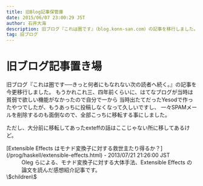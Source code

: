 ```yaml
---
title: 旧Blog記事保管庫
date: 2015/06/07 23:00:29 JST
author: 石井大海
description: 旧ブログ『これは圏です』（blog.konn-san.com）の記事を移行しました。
tag: 旧ブログ
---
```


旧ブログ記事置き場
===============
旧ブログ『これは圏です──きっと何者にもなれない次の読者へ続く。』の記事を今更移行しました。
もうかれこれ三、四年前くらいに、はてなブログが当時は貧弱で欲しい機能がなかったので自分で一から
当時出たてだったYesodで作ったやつでしたが、もうあっちに投稿しなくなって久しいですし、
一々SPAMメールを削除するのも面倒なので、全部こっちに移転する事にしました。

ただし、大分前に移転してあったexteffの話はここじゃない所に移してあるけど。

<dl>
<dt>[Extensible Effects はモナド変換子に対する救世主たり得るか？](/prog/haskell/extensible-effects.html) - 2013/07/21 21:26:00 JST</dt>
<dd>Oleg らによる、モナド変換子に対する大体手法、Extensible Effects の論文を読んだ感想紹介記事です。</dd>
\$children\$
</dl>
